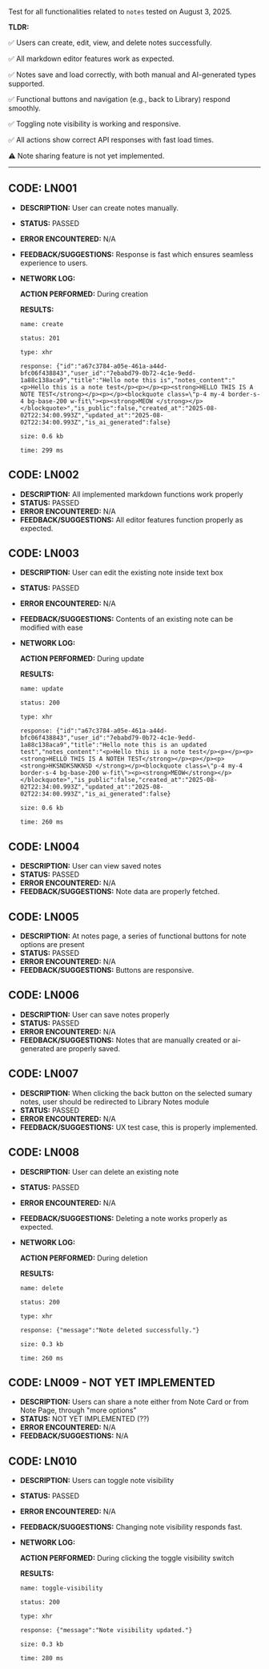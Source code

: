 Test for all functionalities related to `notes` tested on August 3, 2025.

**TLDR:**

✅ Users can create, edit, view, and delete notes successfully.

✅ All markdown editor features work as expected.

✅ Notes save and load correctly, with both manual and AI-generated types supported.

✅ Functional buttons and navigation (e.g., back to Library) respond smoothly.

✅ Toggling note visibility is working and responsive.

✅ All actions show correct API responses with fast load times.

⚠️ Note sharing feature is not yet implemented.

---

## CODE: LN001

- **DESCRIPTION:** User can create notes manually.
- **STATUS:** PASSED
- **ERROR ENCOUNTERED:** N/A
- **FEEDBACK/SUGGESTIONS:** Response is fast which ensures seamless experience to users.

- **NETWORK LOG:**

  **ACTION PERFORMED:** During creation

  **RESULTS:**

  ```
  name: create

  status: 201

  type: xhr

  response: {"id":"a67c3784-a05e-461a-a44d-bfc06f438843","user_id":"7ebabd79-0b72-4c1e-9edd-1a88c138aca9","title":"Hello note this is","notes_content":"<p>Hello this is a note test</p><p></p><p><strong>HELLO THIS IS A NOTE TEST</strong></p><p></p><blockquote class=\"p-4 my-4 border-s-4 bg-base-200 w-fit\"><p><strong>MEOW </strong></p></blockquote>","is_public":false,"created_at":"2025-08-02T22:34:00.993Z","updated_at":"2025-08-02T22:34:00.993Z","is_ai_generated":false}

  size: 0.6 kb

  time: 299 ms

  ```

## CODE: LN002

- **DESCRIPTION:** All implemented markdown functions work properly
- **STATUS:** PASSED
- **ERROR ENCOUNTERED:** N/A
- **FEEDBACK/SUGGESTIONS:** All editor features function properly as expected.

## CODE: LN003

- **DESCRIPTION:** User can edit the existing note inside text box
- **STATUS:** PASSED
- **ERROR ENCOUNTERED:** N/A
- **FEEDBACK/SUGGESTIONS:** Contents of an existing note can be modified with ease

- **NETWORK LOG:**

  **ACTION PERFORMED:** During update

  **RESULTS:**

  ```
  name: update

  status: 200

  type: xhr

  response: {"id":"a67c3784-a05e-461a-a44d-bfc06f438843","user_id":"7ebabd79-0b72-4c1e-9edd-1a88c138aca9","title":"Hello note this is an updated test","notes_content":"<p>Hello this is a note test</p><p></p><p><strong>HELLO THIS IS A NOTEH TEST</strong></p><p></p><p><strong>HKSNDKSNKNSD </strong></p><blockquote class=\"p-4 my-4 border-s-4 bg-base-200 w-fit\"><p><strong>MEOW</strong></p></blockquote>","is_public":false,"created_at":"2025-08-02T22:34:00.993Z","updated_at":"2025-08-02T22:34:00.993Z","is_ai_generated":false}

  size: 0.6 kb

  time: 260 ms

  ```

## CODE: LN004

- **DESCRIPTION:** User can view saved notes
- **STATUS:** PASSED
- **ERROR ENCOUNTERED:** N/A
- **FEEDBACK/SUGGESTIONS:** Note data are properly fetched.

## CODE: LN005

- **DESCRIPTION:** At notes page, a series of functional buttons for note options are present
- **STATUS:** PASSED
- **ERROR ENCOUNTERED:** N/A
- **FEEDBACK/SUGGESTIONS:** Buttons are responsive.

## CODE: LN006

- **DESCRIPTION:** User can save notes properly
- **STATUS:** PASSED
- **ERROR ENCOUNTERED:** N/A
- **FEEDBACK/SUGGESTIONS:** Notes that are manually created or ai-generated are properly saved.

## CODE: LN007

- **DESCRIPTION:** When clicking the back button on the selected sumary notes, user should be redirected to Library Notes module
- **STATUS:** PASSED
- **ERROR ENCOUNTERED:** N/A
- **FEEDBACK/SUGGESTIONS:** UX test case, this is properly implemented.

## CODE: LN008

- **DESCRIPTION:** User can delete an existing note
- **STATUS:** PASSED
- **ERROR ENCOUNTERED:** N/A
- **FEEDBACK/SUGGESTIONS:** Deleting a note works properly as expected.

- **NETWORK LOG:**

  **ACTION PERFORMED:** During deletion

  **RESULTS:**

  ```
  name: delete

  status: 200

  type: xhr

  response: {"message":"Note deleted successfully."}

  size: 0.3 kb

  time: 260 ms

  ```

## CODE: LN009 - NOT YET IMPLEMENTED

- **DESCRIPTION:** Users can share a note either from Note Card or from Note Page, through "more options"
- **STATUS:** NOT YET IMPLEMENTED (??)
- **ERROR ENCOUNTERED:** N/A
- **FEEDBACK/SUGGESTIONS:** N/A

## CODE: LN010

- **DESCRIPTION:** Users can toggle note visibility
- **STATUS:** PASSED
- **ERROR ENCOUNTERED:** N/A
- **FEEDBACK/SUGGESTIONS:** Changing note visibility responds fast.

- **NETWORK LOG:**

  **ACTION PERFORMED:** During clicking the toggle visibility switch

  **RESULTS:**

  ```
  name: toggle-visibility

  status: 200

  type: xhr

  response: {"message":"Note visibility updated."}

  size: 0.3 kb

  time: 280 ms

  ```
